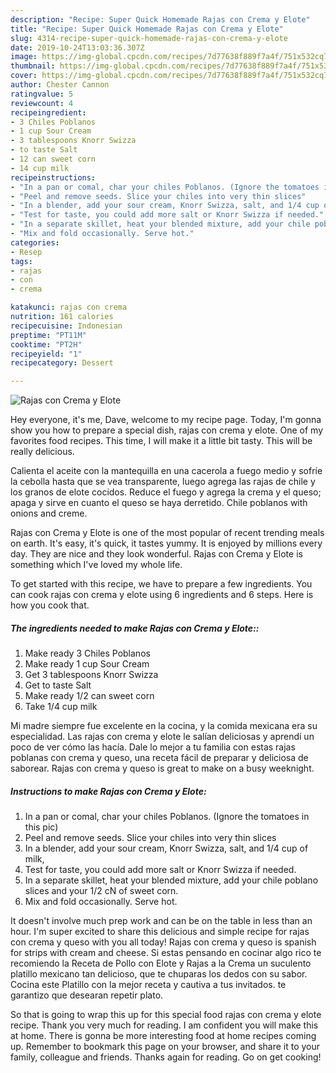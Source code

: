 ```yaml
---
description: "Recipe: Super Quick Homemade Rajas con Crema y Elote"
title: "Recipe: Super Quick Homemade Rajas con Crema y Elote"
slug: 4314-recipe-super-quick-homemade-rajas-con-crema-y-elote
date: 2019-10-24T13:03:36.307Z
image: https://img-global.cpcdn.com/recipes/7d77638f889f7a4f/751x532cq70/rajas-con-crema-y-elote-recipe-main-photo.jpg
thumbnail: https://img-global.cpcdn.com/recipes/7d77638f889f7a4f/751x532cq70/rajas-con-crema-y-elote-recipe-main-photo.jpg
cover: https://img-global.cpcdn.com/recipes/7d77638f889f7a4f/751x532cq70/rajas-con-crema-y-elote-recipe-main-photo.jpg
author: Chester Cannon
ratingvalue: 5
reviewcount: 4
recipeingredient:
- 3 Chiles Poblanos
- 1 cup Sour Cream
- 3 tablespoons Knorr Swizza
- to taste Salt
- 12 can sweet corn
- 14 cup milk
recipeinstructions:
- "In a pan or comal, char your chiles Poblanos. (Ignore the tomatoes in this pic)"
- "Peel and remove seeds. Slice your chiles into very thin slices"
- "In a blender, add your sour cream, Knorr Swizza, salt, and 1/4 cup of milk,"
- "Test for taste, you could add more salt or Knorr Swizza if needed."
- "In a separate skillet, heat your blended mixture, add your chile poblano slices and your 1/2 cN of sweet corn."
- "Mix and fold occasionally. Serve hot."
categories:
- Resep
tags:
- rajas
- con
- crema

katakunci: rajas con crema
nutrition: 161 calories
recipecuisine: Indonesian
preptime: "PT11M"
cooktime: "PT2H"
recipeyield: "1"
recipecategory: Dessert

---
```



![Rajas con Crema y Elote](https://img-global.cpcdn.com/recipes/7d77638f889f7a4f/751x532cq70/rajas-con-crema-y-elote-recipe-main-photo.jpg)

Hey everyone, it's me, Dave, welcome to my recipe page. Today, I'm gonna show you how to prepare a special dish, rajas con crema y elote. One of my favorites food recipes. This time, I will make it a little bit tasty. This will be really delicious.

Calienta el aceite con la mantequilla en una cacerola a fuego medio y sofríe la cebolla hasta que se vea transparente, luego agrega las rajas de chile y los granos de elote cocidos. Reduce el fuego y agrega la crema y el queso; apaga y sirve en cuanto el queso se haya derretido. Chile poblanos with onions and creme.

Rajas con Crema y Elote is one of the most popular of recent trending meals on earth. It's easy, it's quick, it tastes yummy. It is enjoyed by millions every day. They are nice and they look wonderful. Rajas con Crema y Elote is something which I've loved my whole life.


To get started with this recipe, we have to prepare a few ingredients. You can cook rajas con crema y elote using 6 ingredients and 6 steps. Here is how you cook that.

##### The ingredients needed to make Rajas con Crema y Elote::

1. Make ready 3 Chiles Poblanos
1. Make ready 1 cup Sour Cream
1. Get 3 tablespoons Knorr Swizza
1. Get to taste Salt
1. Make ready 1/2 can sweet corn
1. Take 1/4 cup milk


Mi madre siempre fue excelente en la cocina, y la comida mexicana era su especialidad. Las rajas con crema y elote le salían deliciosas y aprendí un poco de ver cómo las hacía. Dale lo mejor a tu familia con estas rajas poblanas con crema y queso, una receta fácil de preparar y deliciosa de saborear. Rajas con crema y queso is great to make on a busy weeknight. 

##### Instructions to make Rajas con Crema y Elote:

1. In a pan or comal, char your chiles Poblanos. (Ignore the tomatoes in this pic)
1. Peel and remove seeds. Slice your chiles into very thin slices
1. In a blender, add your sour cream, Knorr Swizza, salt, and 1/4 cup of milk,
1. Test for taste, you could add more salt or Knorr Swizza if needed.
1. In a separate skillet, heat your blended mixture, add your chile poblano slices and your 1/2 cN of sweet corn.
1. Mix and fold occasionally. Serve hot.


It doesn&#39;t involve much prep work and can be on the table in less than an hour. I&#39;m super excited to share this delicious and simple recipe for rajas con crema y queso with you all today! Rajas con crema y queso is spanish for strips with cream and cheese. Si estas pensando en cocinar algo rico te recomiendo la Receta de Pollo con Elote y Rajas a la Crema un suculento platillo mexicano tan delicioso, que te chuparas los dedos con su sabor. Cocina este Platillo con la mejor receta y cautiva a tus invitados. te garantizo que desearan repetir plato. 

So that is going to wrap this up for this special food rajas con crema y elote recipe. Thank you very much for reading. I am confident you will make this at home. There is gonna be more interesting food at home recipes coming up. Remember to bookmark this page on your browser, and share it to your family, colleague and friends. Thanks again for reading. Go on get cooking!
